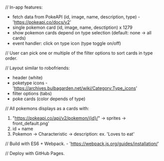 // In-app features:
+ fetch data from PokeAPI (id, image, name, description, type) - 'https://pokeapi.co/docs/v2'
+ single pokemon card (id, image, name, desctiption) x 1279
+ show pokemon cards depend on type selection (default: none -> all cards)
+ event handler: click on type icon (type toggle on/off)

// User can pick one or multiple of the filter options to sort cards in type order.

// Layout similar to robofriends:
- header (white)
- poketype icons - 'https://archives.bulbagarden.net/wiki/Category:Type_icons'
- filter options (tabs)
- poke cards (color depends of type)

// All pokemons displays as a cards with:
1. "https://pokeapi.co/api/v2/pokemon/{id}/" -> sprites -> front_default.png'
2. id + name
3. Pokemon -> Characteristic -> description: ex. 'Loves to eat'

// Build with ES6 + Webpack. - 'https://webpack.js.org/guides/installation/'

// Deploy with GitHub Pages.